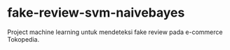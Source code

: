 # fake-review-svm-naivebayes
Project machine learning untuk mendeteksi fake review pada e-commerce Tokopedia.
